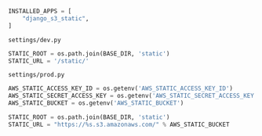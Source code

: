 ```python
INSTALLED_APPS = [
    "django_s3_static",
]
```

`settings/dev.py`
```python
STATIC_ROOT = os.path.join(BASE_DIR, 'static')
STATIC_URL = '/static/'
```

`settings/prod.py`
```python
AWS_STATIC_ACCESS_KEY_ID = os.getenv('AWS_STATIC_ACCESS_KEY_ID')
AWS_STATIC_SECRET_ACCESS_KEY = os.getenv('AWS_STATIC_SECRET_ACCESS_KEY')
AWS_STATIC_BUCKET = os.getenv('AWS_STATIC_BUCKET')

STATIC_ROOT = os.path.join(BASE_DIR, 'static')
STATIC_URL = "https://%s.s3.amazonaws.com/" % AWS_STATIC_BUCKET
```
